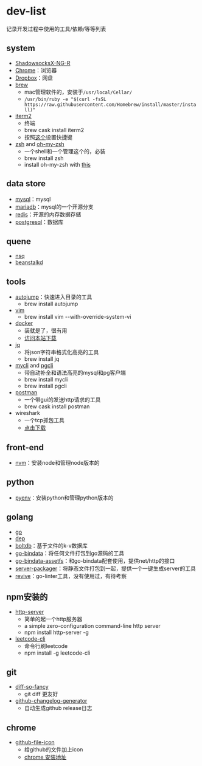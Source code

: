 # dev-list
记录开发过程中使用的工具/依赖/等等列表

## system

* [ShadowsocksX-NG-R](https://github.com/qinyuhang/ShadowsocksX-NG-R/releases)
* [Chrome](https://www.google.com/chrome/browser/desktop/index.html)：浏览器
* [Dropbox](https://www.dropbox.com/home)：网盘
* [brew](https://brew.sh/)
  * mac管理软件的，安装于`/usr/local/Cellar/`
  * `/usr/bin/ruby -e "$(curl -fsSL https://raw.githubusercontent.com/Homebrew/install/master/install)"`
* [iterm2](https://iterm2.com/)
  * 终端
  * brew cask install iterm2
  * 按照[这个](https://stackoverflow.com/questions/6205157/iterm-2-how-to-set-keyboard-shortcuts-to-jump-to-beginning-end-of-line)设置快捷键
* [zsh](http://zsh.sourceforge.net/) and [oh-my-zsh](https://github.com/robbyrussell/oh-my-zsh)
  * 一个shell和一个管理这个的，必装
  * brew install zsh
  * install oh-my-zsh with [this]([oh-my-zsh](https://github.com/robbyrussell/oh-my-zsh))

## data store

* [mysql](https://www.mysql.com)：mysql
* [mariadb](https://mariadb.com/)：mysql的一个开源分支
* [redis](https://redis.io/)：开源的内存数据存储
* [postgresql](https://www.postgresql.org/)：数据库

## quene

* [nsq](https://github.com/nsqio/nsq)
* [beanstalkd](https://github.com/kr/beanstalkd)

## tools

* [autojump](https://github.com/wting/autojump)：快速进入目录的工具
  * brew install autojump
* [vim](https://www.vim.org/)
  * brew install vim --with-override-system-vi
* [docker](https://www.docker.com/)
  * 装就是了，很有用
  * [访问本站下载](https://store.docker.com/editions/community/docker-ce-desktop-mac)
* [jq](https://stedolan.github.io/jq/)
  * 将json字符串格式化高亮的工具
  * brew install jq
* [mycli](https://github.com/dbcli/mycli) and [pgcli](https://github.com/dbcli/pgcli)
  * 带自动补全和语法高亮的mysql和pg客户端
  * brew install mycli
  * brew install pgcli
* [postman](https://www.getpostman.com/)
  * 一个带gui的发送http请求的工具
  * brew cask install postman
* wireshark
  * 一个tcp抓包工具
  * [点击下载](https://www.wireshark.org/download.html)

## front-end

* [nvm](https://github.com/creationix/nvm)：安装node和管理node版本的

## python

* [pyenv](https://github.com/pyenv/pyenv)：安装python和管理python版本的

## golang

* [go](https://golang.org/doc/install)
* [dep](https://github.com/golang/dep)
* [boltdb](https://github.com/boltdb/bolt)：基于文件的k-v数据库
* [go-bindata](https://github.com/jteeuwen/go-bindata)：将任何文件打包到go源码的工具
* [go-bindata-assetfs](https://github.com/elazarl/go-bindata-assetfs)：和go-bindata配套使用，提供net/http的接口
* [server-packager](https://github.com/Chyroc/server-packager)：将静态文件打包到一起，提供一个一键生成server的工具
* [revive](https://github.com/mgechev/revive)：go-linter工具，没有使用过，有待考察

## npm安装的

* [http-server](https://github.com/indexzero/http-server)
  * 简单的起一个http服务器
  * a simple zero-configuration command-line http server
  * npm install http-server -g
* [leetcode-cli](https://github.com/skygragon/leetcode-cli)
  * 命令行刷leetcode
  * npm install -g leetcode-cli

## git

* [diff-so-fancy](https://github.com/so-fancy/diff-so-fancy)
  * git diff 更友好
* [github-changelog-generator](https://github.com/github-changelog-generator/github-changelog-generator)
  * 自动生成github release日志

## chrome

* [github-file-icon](https://github.com/xxhomey19/github-file-icon)
  * 给github的文件加上icon
  * [chrome 安装地址](https://chrome.google.com/webstore/detail/file-icon-for-github-gitl/ficfmibkjjnpogdcfhfokmihanoldbfe)